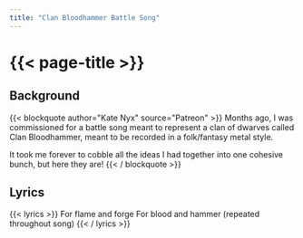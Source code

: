 ```yaml
---
title: "Clan Bloodhammer Battle Song"
---
```

# {{< page-title >}}

## Background
{{< blockquote author="Kate Nyx" source="Patreon" >}}
Months ago, I was commissioned for a battle song meant to represent a clan of dwarves called Clan Bloodhammer, meant to be recorded in a folk/fantasy metal style.

It took me forever to cobble all the ideas I had together into one cohesive bunch, but here they are!
{{< / blockquote >}}

## Lyrics
{{< lyrics >}}
For flame and forge
For blood and hammer
(repeated throughout song)
{{< / lyrics >}}
